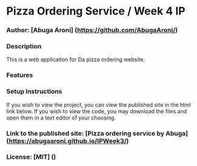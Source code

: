 # Pizza Ordering Service / Week 4 IP

### Author: [Abuga Aroni] (https://github.com/AbugaAroni/)

### Description
This is a web application for Da pizza ordering website.

### Features



### Setup Instructions
If you wish to view the project, you can view the published site in the html link below. If you wish to view the code, you may download the files and open them in a text editor of your choosing.

### Link to the published site: [Pizza ordering service by Abuga] (https://abugaaroni.github.io/IPWeek3/)


### License: [MIT] ()
